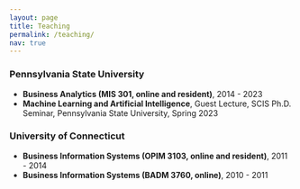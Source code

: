 ```yaml
---
layout: page
title: Teaching
permalink: /teaching/
nav: true
---
```



### Pennsylvania State University
- **Business Analytics (MIS 301, online and resident)**, 2014 - 2023
- **Machine Learning and Artificial Intelligence**, Guest Lecture, SCIS Ph.D. Seminar, Pennsylvania State University, Spring 2023

### University of Connecticut
- **Business Information Systems (OPIM 3103, online and resident)**, 2011 - 2014
- **Business Information Systems (BADM 3760, online)**, 2010 - 2011


